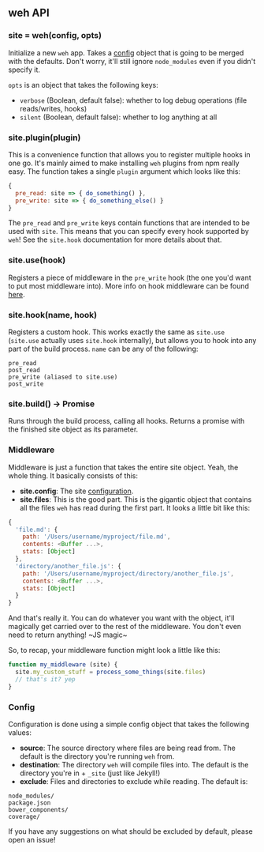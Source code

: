 ## weh API

### site = weh(config, opts)

Initialize a new `weh` app. Takes a [config](#config) object that is going to be
merged with the defaults. Don't worry, it'll still ignore `node_modules` even if
you didn't specify it.

`opts` is an object that takes the following keys:

- `verbose` (Boolean, default false): whether to log debug operations
  (file reads/writes, hooks)
- `silent` (Boolean, default false): whether to log anything at all

### site.plugin(plugin)

This is a convenience function that allows you to register multiple hooks in
one go. It's mainly aimed to make installing `weh` plugins from npm really
easy. The function takes a single `plugin` argument which looks like this:

```js
{
  pre_read: site => { do_something() },
  pre_write: site => { do_something_else() }
}
```

The `pre_read` and `pre_write` keys contain functions that are intended to be
used with `site`. This means that you can specify every hook supported by `weh`!
See the `site.hook` documentation for more details about that.

### site.use(hook)

Registers a piece of middleware in the `pre_write` hook (the one you'd want to
put most middleware into). More info on hook middleware can be found
[here](#middleware).

### site.hook(name, hook)

Registers a custom hook. This works exactly the same as `site.use`
(`site.use` actually uses `site.hook` internally), but allows you to hook into
any part of the build process. `name` can be any of the following:

```
pre_read
post_read
pre_write (aliased to site.use)
post_write
```

### site.build() -> Promise

Runs through the build process, calling all hooks. Returns a promise with the
finished site object as its parameter.

### Middleware

Middleware is just a function that takes the entire site object. Yeah, the whole
thing. It basically consists of this:

- __site.config__: The site [configuration](#config).
- __site.files__: This is the good part. This is the gigantic object that
  contains all the files `weh` has read during the first part. It looks a little
  bit like this:

```js
{
  'file.md': {
    path: '/Users/username/myproject/file.md',
    contents: <Buffer ...>,
    stats: [Object]
  },
  'directory/another_file.js': {
    path: '/Users/username/myproject/directory/another_file.js',
    contents: <Buffer ...>,
    stats: [Object]
  }
}
```

And that's really it. You can do whatever you want with the object, it'll
magically get carried over to the rest of the middleware. You don't even need
to return anything! ~JS magic~

So, to recap, your middleware function might look a little like this:

```js
function my_middleware (site) {
  site.my_custom_stuff = process_some_things(site.files)
  // that's it? yep
}
```

### Config

Configuration is done using a simple config object that takes the following
values:

- __source__: The source directory where files are being read from. The default
  is the directory you're running `weh` from.
- __destination__: The directory `weh` will compile files into. The default is
  the directory you're in + `_site` (just like Jekyll!)
- __exclude__: Files and directories to exclude while reading. The default is:

```
node_modules/
package.json
bower_components/
coverage/
```

If you have any suggestions on what should be excluded by default, please open
an issue!

